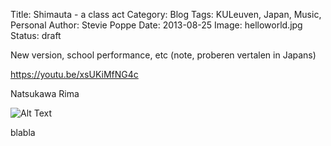 Title: Shimauta - a class act
Category: Blog
Tags: KULeuven, Japan, Music, Personal
Author: Stevie Poppe
Date: 2013-08-25
Image: helloworld.jpg
Status: draft

New version, school performance, etc (note, proberen vertalen in Japans)

https://youtu.be/xsUKiMfNG4c

Natsukawa Rima

![Alt Text]({static}/images/helloworld.jpg)

blabla